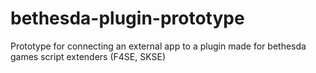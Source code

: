 # bethesda-plugin-prototype
Prototype for connecting an external app to a plugin made for bethesda games script extenders (F4SE, SKSE)
